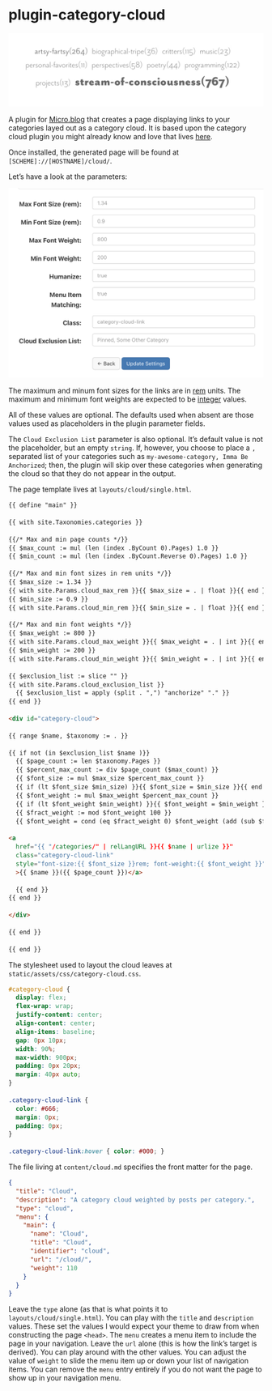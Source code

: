 # plugin-category-cloud

![Category Cloud Screenshot](https://raw.githubusercontent.com/moonbuck/plugin-category-cloud/main/images/category-cloud.jpeg)

A plugin for [Micro.blog](https://micro.blog "Micro.blog") that creates a page displaying links to your categories layed out as a category cloud. It is based upon the category cloud plugin you might already know and love that lives [here](https://github.com/chtny/plugin-category-cloud).

Once installed, the generated page will be found at `[SCHEME]://[HOSTNAME]/cloud/`.

Let’s have a look at the parameters:

![Plugin Parameters](https://raw.githubusercontent.com/moonbuck/plugin-category-cloud/main/images/plugin_parameters.jpeg)

The maximum and minum font sizes for the links are in [rem](https://www.sitepoint.com/understanding-and-using-rem-units-in-css/ "Understanding and Using REM Units in CSS") units. The maximum and minimum font weights are expected to be [integer](https://www.w3schools.com/cssref/pr_font_weight.asp "CSS Font Weight Property") values.

All of these values are optional. The defaults used when absent are those values used as placeholders in the plugin parameter fields.

The `Cloud Exclusion List` parameter is also optional. It’s default value is not the placeholder, but an empty `string`. If, however, you choose to place a `,` separated list of your categories such as `my-awesome-category, Imma Be Anchorized`; then, the plugin will skip over these categories when generating the cloud so that they do not appear in the output.

The page template lives at `layouts/cloud/single.html`.

```html
{{ define "main" }}

{{ with site.Taxonomies.categories }}

{{/* Max and min page counts */}}
{{ $max_count := mul (len (index .ByCount 0).Pages) 1.0 }}
{{ $min_count := mul (len (index .ByCount.Reverse 0).Pages) 1.0 }}

{{/* Max and min font sizes in rem units */}}
{{ $max_size := 1.34 }}
{{ with site.Params.cloud_max_rem }}{{ $max_size = . | float }}{{ end }}
{{ $min_size := 0.9 }}
{{ with site.Params.cloud_min_rem }}{{ $min_size = . | float }}{{ end }}

{{/* Max and min font weights */}}
{{ $max_weight := 800 }}
{{ with site.Params.cloud_max_weight }}{{ $max_weight = . | int }}{{ end }}
{{ $min_weight := 200 }}
{{ with site.Params.cloud_min_weight }}{{ $min_weight = . | int }}{{ end }}

{{ $exclusion_list := slice "" }}
{{ with site.Params.cloud_exclusion_list }}
  {{ $exclusion_list = apply (split . ",") "anchorize" "." }}
{{ end }}

<div id="category-cloud">

{{ range $name, $taxonomy := . }}

{{ if not (in $exclusion_list $name )}}
  {{ $page_count := len $taxonomy.Pages }}
  {{ $percent_max_count := div $page_count ($max_count) }}
  {{ $font_size := mul $max_size $percent_max_count }}
  {{ if (lt $font_size $min_size) }}{{ $font_size = $min_size }}{{ end }}
  {{ $font_weight := mul $max_weight $percent_max_count }}
  {{ if (lt $font_weight $min_weight) }}{{ $font_weight = $min_weight }}{{ end }}
  {{ $fract_weight := mod $font_weight 100 }}
  {{ $font_weight = cond (eq $fract_weight 0) $font_weight (add (sub $font_weight $fract_weight) (cond (ge $fract_weight 50) 100 0)) }}

<a 
  href="{{ "/categories/" | relLangURL }}{{ $name | urlize }}"
  class="category-cloud-link"
  style="font-size:{{ $font_size }}rem; font-weight:{{ $font_weight }}"
  >{{ $name }}({{ $page_count }})</a>
  
  {{ end }}
{{ end }}

</div>

{{ end }}

{{ end }}
```

The stylesheet used to layout the cloud leaves at `static/assets/css/category-cloud.css`.

```css
#category-cloud { 
  display: flex;
  flex-wrap: wrap;
  justify-content: center;
  align-content: center;
  align-items: baseline;
  gap: 0px 10px;
  width: 90%;
  max-width: 900px;
  padding: 0px 20px;
  margin: 40px auto; 
}

.category-cloud-link { 
  color: #666; 
  margin: 0px;
  padding: 0px;
}

.category-cloud-link:hover { color: #000; }
```

The file living at `content/cloud.md` specifies the front matter for the page.

```json
{
  "title": "Cloud",
  "description": "A category cloud weighted by posts per category.",
  "type": "cloud",
  "menu": {
    "main": {
      "name": "Cloud",
      "title": "Cloud",
      "identifier": "cloud",
      "url": "/cloud/",
      "weight": 110
    }
  }
}
```

Leave the `type` alone (as that is what points it to `layouts/cloud/single.html`). You can play with the `title` and `description` values. These set the values I would expect your theme to draw from when constructing the page `<head>`. The `menu` creates a menu item to include the page in your navigation. Leave the `url` alone (this is how the link’s target is derived). You can play around with the other values. You can adjust the value of `weight` to slide the menu item up or down your list of navigation items. You can remove the `menu` entry entirely if you do not want the page to show up in your navigation menu.